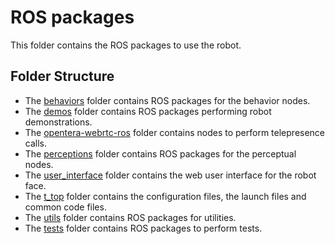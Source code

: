 # ROS packages

This folder contains the ROS packages to use the robot.

## Folder Structure

- The [behaviors](behaviors) folder contains ROS packages for the behavior nodes.
- The [demos](demos) folder contains ROS packages performing robot demonstrations.
- The [opentera-webrtc-ros](https://github.com/introlab/opentera-webrtc-ros) folder contains nodes to perform telepresence calls.
- The [perceptions](perceptions) folder contains ROS packages for the perceptual nodes.
- The [user_interface](user_interface) folder contains the web user interface for the robot face.
- The [t_top](t_top) folder contains the configuration files, the launch files and common code files.
- The [utils](utils) folder contains ROS packages for utilities.
- The [tests](tests) folder contains ROS packages to perform tests.
